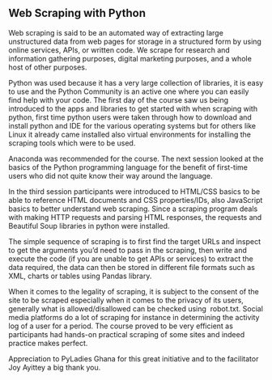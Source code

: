 ## Web Scraping with Python

Web scraping is said to be an automated way of extracting large unstructured data from web pages for storage in a structured form by using online services, APIs, or written code. We scrape for research and information gathering purposes, digital marketing purposes, and a whole host of other purposes.  
  
  
Python was used because it has a very large collection of libraries, it is easy to use and the Python Community is an active one where you can easily find help with your code. The first day of the course saw us being introduced to the apps and libraries to get started with when scraping with python, first time python users were taken through how to download and install python and IDE for the various operating systems but for others like Linux it already came installed also virtual environments for installing the scraping tools which were to be used.  
  
Anaconda was recommended for the course. The next session looked at the basics of the Python programming language for the benefit of first-time users who did not quite know their way around the language.  
  
In the third session participants were introduced to HTML/CSS basics to be able to reference HTML documents and CSS properties/IDs, also JavaScript basics to better understand web scraping. Since a scraping program deals with making HTTP requests and parsing HTML responses, the requests and Beautiful Soup libraries in python were installed.  
  
The simple sequence of scraping is to first find the target URLs and inspect to get the arguments you’d need to pass in the scraping, then write and execute the code (if you are unable to get APIs or services) to extract the data required, the data can then be stored in different file formats such as XML, charts or tables using Pandas library.  
  
When it comes to the legality of scraping, it is subject to the consent of the site to be scraped especially when it comes to the privacy of its users, generally what is allowed/disallowed can be checked using  robot.txt. Social media platforms do a lot of scraping for instance in determining the activity log of a user for a period. The course proved to be very efficient as participants had hands-on practical scraping of some sites and indeed practice makes perfect.  
  
  
Appreciation to PyLadies Ghana for this great initiative and to the facilitator Joy Ayittey a big thank you.